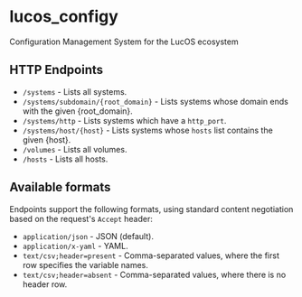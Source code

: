 # lucos_configy
Configuration Management System for the LucOS ecosystem


## HTTP Endpoints

* `/systems` - Lists all systems.
* `/systems/subdomain/{root_domain}` - Lists systems whose domain ends with the given {root_domain}.
* `/systems/http` - Lists systems which have a `http_port`.
* `/systems/host/{host}` - Lists systems whose `hosts` list contains the given {host}.
* `/volumes` - Lists all volumes.
* `/hosts` - Lists all hosts.

## Available formats
Endpoints support the following formats, using standard content negotiation based on the request's `Accept` header:
* `application/json` - JSON (default).
* `application/x-yaml` - YAML.
* `text/csv;header=present` - Comma-separated values, where the first row specifies the variable names.
* `text/csv;header=absent` - Comma-separated values, where there is no header row.